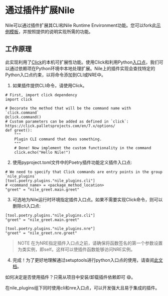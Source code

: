 # 通过插件扩展Nile
Nile可以通过插件扩展其CLI和Nile Runtime Environment功能。您可以fork此[示例模板](https://github.com/franalgaba/nile-plugin-example)，并按照提供的说明实现所需的功能。

## 工作原理
此实现利用了[Click](https://click.palletsprojects.com/)的本机可扩展性功能。使用Click和利用Python[入口点](https://packaging.python.org/en/latest/specifications/entry-points/)，我们可以通过依赖项在Python环境中本地处理扩展。Nile上的插件实现会查找特定的Python入口点约束，以将命令添加到CLI或NRE中。

1. 如果插件提供CLI命令，请使用Click。
```
# First, import click dependency
import click

# Decorate the method that will be the command name with `click.command`
@click.command()
# Custom parameters can be added as defined in `click`: https://click.palletsprojects.com/en/7.x/options/
def greet():
    """
    Plugin CLI command that does something.
    """
    # Done! Now implement the custom functionality in the command
    click.echo("Hello Nile!")
```

2. 使用pyproject.toml文件中的Poetry插件功能定义插件入口点:
```
# We need to specify that Click commands are entry points in the group `nile_plugins`
[tool.poetry.plugins."nile_plugins.cli"]
# <command_name> = <package_method_location>
"greet" = "nile_greet.main.greet"
```

3. 可选地为Nile运行时环境指定插件入口点。如果不需要实现Click命令，则可以删除cli入口点:
```
[tool.poetry.plugins."nile_plugins.cli"]
"greet" = "nile_greet.main.greet"

[tool.poetry.plugins."nile_plugins.nre"]
"greet" = "nile_greet.nre.greet"
```
> NOTE
在为NRE指定插件入口点之前，请确保将函数签名的第一个参数设置为类实例，即self。这样可以使插件函数能够访问NRE实例。

4. 完成！为了更好地理解通过setuptools进行python入口点的使用，请查阅[此文档](https://setuptools.pypa.io/en/latest/userguide/entry_point.html#entry-points-for-plugins)。

如何决定是否使用插件？只需从项目中安装/卸载插件依赖即可 😄。

在nile_plugins组下同时使用cli和nre入口点，可以开发强大且易于集成的插件。